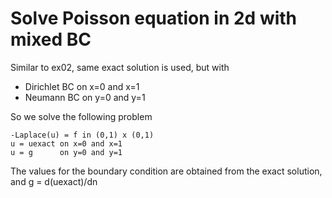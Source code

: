 # Solve Poisson equation in 2d with mixed BC

Similar to ex02, same exact solution is used, but with 
  * Dirichlet BC on x=0 and x=1
  * Neumann BC on y=0 and y=1

So we solve the following problem
```
-Laplace(u) = f in (0,1) x (0,1)
u = uexact on x=0 and x=1
u = g      on y=0 and y=1
```
The values for the boundary condition are obtained from the exact solution, and g = d(uexact)/dn
